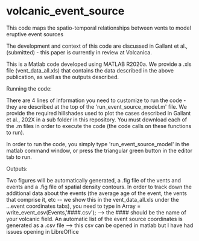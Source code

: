 # volcanic_event_source
This code maps the spatio-temporal relationships between vents to model eruptive event sources

The development and context of this code are discussed in Gallant et al., (submitted) - this paper is currently in review at Volcanica.

This is a Matlab code developed using MATLAB R2020a. We provide a .xls file (vent_data_all.xls) that contains the data described in the above publication, as well as the outputs described. 

Running the code: 

There are 4 lines of information you need to customize to run the code - they are described at the top of the 'run_event_source_model.m' file. We provide the required hillshades used to plot the cases described in Gallant et al., 202X in a sub folder in this repository. You must download each of the .m files in order to execute the code (the code calls on these functions to run). 

In order to run the code, you simply type 'run_event_source_model' in the matlab command window, or press the triangular green button in the editor tab to run. 

Outputs:

Two figures will be automatically generated, a .fig file of the vents and events and a .fig file of spatial density contours. In order to track down the additional data about the events (the average age of the event, the vents that comprise it, etc -- we show this in the vent_data_all.xls under the ...event coordinates tabs), you need to type in Array = write_event_csv(Events,'####.csv'); --> the #### should be the name of your volcanic field. An automatic list of the event source coordinates is generated as a .csv file --> this csv can be opened in matlab but I have had issues opening in LibreOffice

